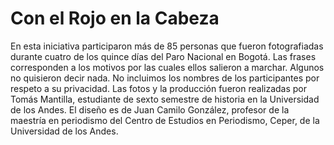 # Con el Rojo en la Cabeza

En esta iniciativa participaron más de 85 personas que fueron fotografiadas durante cuatro de los quince días del Paro Nacional en Bogotá. Las frases corresponden a los motivos por las cuales ellos salieron a marchar. Algunos no quisieron decir nada. No incluimos los nombres de los participantes por respeto a su privacidad. Las fotos y la producción fueron realizadas por Tomás Mantilla, estudiante de sexto semestre de historia en la Universidad de los Andes. El diseño es de Juan Camilo González, profesor de la maestría en periodismo del Centro de Estudios en Periodismo, Ceper, de la Universidad de los Andes.

